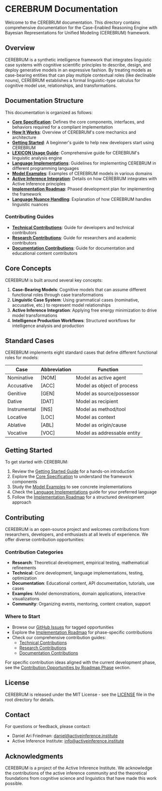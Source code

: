 # CEREBRUM Documentation

Welcome to the CEREBRUM documentation. This directory contains comprehensive documentation for the Case-Enabled Reasoning Engine with Bayesian Representations for Unified Modeling (CEREBRUM) framework.

## Overview

CEREBRUM is a synthetic intelligence framework that integrates linguistic case systems with cognitive scientific principles to describe, design, and deploy generative models in an expressive fashion. By treating models as case-bearing entities that can play multiple contextual roles (like declinable nouns), CEREBRUM establishes a formal linguistic-type calculus for cognitive model use, relationships, and transformations.

## Documentation Structure

This documentation is organized as follows:

- **[Core Specification](cerebrum_core_spec.md)**: Defines the core components, interfaces, and behaviors required for a compliant implementation
- **[How It Works](how_it_works.md)**: Overview of CEREBRUM's core mechanics and architecture
- **[Getting Started](getting_started.md)**: A beginner's guide to help new developers start using CEREBRUM
- **[LEXICON Usage Guide](../src/lexicon/docs/lexicon_usage_guide.md)**: Comprehensive guide for CEREBRUM's linguistic analysis engine
- **[Language Implementations](language_implementations.md)**: Guidelines for implementing CEREBRUM in different programming languages
- **[Model Examples](model_examples.md)**: Examples of CEREBRUM models in various domains
- **[Active Inference Integration](active_inference_integration.md)**: Details on how CEREBRUM integrates with Active Inference principles
- **[Implementation Roadmap](implementation_roadmap.md)**: Phased development plan for implementing the framework
- **[Language Nuance Handling](language_nuance_handling.md)**: Explanation of how CEREBRUM handles linguistic nuances

### Contributing Guides
- **[Technical Contributions](contributing_technical.md)**: Guide for developers and technical contributors
- **[Research Contributions](contributing_research.md)**: Guide for researchers and academic contributors
- **[Documentation Contributions](contributing_documentation.md)**: Guide for documentation and educational content contributors

## Core Concepts

CEREBRUM is built around several key concepts:

1. **Case-Bearing Models**: Cognitive models that can assume different functional roles through case transformations
2. **Linguistic Case System**: Using grammatical cases (nominative, accusative, etc.) to represent model relationships
3. **Active Inference Integration**: Applying free energy minimization to drive model transformations
4. **Intelligence Production Workflows**: Structured workflows for intelligence analysis and production

## Standard Cases

CEREBRUM implements eight standard cases that define different functional roles for models:

| Case | Abbreviation | Function |
|------|--------------|----------|
| Nominative | [NOM] | Model as active agent |
| Accusative | [ACC] | Model as object of process |
| Genitive | [GEN] | Model as source/possessor |
| Dative | [DAT] | Model as recipient |
| Instrumental | [INS] | Model as method/tool |
| Locative | [LOC] | Model as context |
| Ablative | [ABL] | Model as origin/cause |
| Vocative | [VOC] | Model as addressable entity |

## Getting Started

To get started with CEREBRUM:

1. Review the [Getting Started Guide](getting_started.md) for a hands-on introduction
2. Explore the [Core Specification](cerebrum_core_spec.md) to understand the framework components
3. Study the [Model Examples](model_examples.md) to see concrete implementations
4. Check the [Language Implementations](language_implementations.md) guide for your preferred language
5. Follow the [Implementation Roadmap](implementation_roadmap.md) for a structured development approach

## Contributing

CEREBRUM is an open-source project and welcomes contributions from researchers, developers, and enthusiasts at all levels of experience. We offer diverse contribution opportunities:

### Contribution Categories
- **Research**: Theoretical development, empirical testing, mathematical refinements
- **Technical**: Core development, language implementations, testing, optimization
- **Documentation**: Educational content, API documentation, tutorials, use cases
- **Examples**: Model demonstrations, domain applications, interactive visualizations
- **Community**: Organizing events, mentoring, content creation, support

### Where to Start
- Browse our [GitHub Issues](https://github.com/ActiveInferenceInstitute/CEREBRUM/issues) for tagged opportunities
- Explore the [Implementation Roadmap](implementation_roadmap.md) for phase-specific contributions
- Check our comprehensive contribution guides:
  - [Technical Contributions](contributing_technical.md)
  - [Research Contributions](contributing_research.md)
  - [Documentation Contributions](contributing_documentation.md)

For specific contribution ideas aligned with the current development phase, see the [Contribution Opportunities by Roadmap Phase](implementation_roadmap.md#contribution-opportunities-by-roadmap-phase) section.

## License

CEREBRUM is released under the MIT License - see the [LICENSE](../LICENSE) file in the root directory for details.

## Contact

For questions or feedback, please contact:

- Daniel Ari Friedman: daniel@activeinference.institute
- Active Inference Institute: info@activeinference.institute

## Acknowledgments

CEREBRUM is a project of the Active Inference Institute. We acknowledge the contributions of the active inference community and the theoretical foundations from cognitive science and linguistics that have made this work possible. 